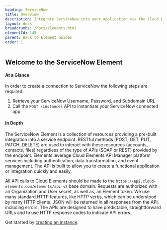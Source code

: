 ```yaml
---
heading: ServiceNow
title: Overview
description: Integrate ServiceNow into your application via the Cloud Elements APIs.
layout: docs
breadcrumbs: /docs/elements.html
elementId: 145
parent: Back to Element Guides
order: 1
---
```


## Welcome to the ServiceNow Element


#### At a Glance

In order to create a connection to ServiceNow the following steps are required:

1. Retrieve your ServiceNow Username, Password, and Subdomain URL
2. Call the `POST /instances` API to instantiate your ServiceNow connected app

#### In Depth

The ServiceNow Element is a collection of resources providing a pre-built integration into a service endpoint. RESTful methods (POST, GET, PUT, PATCH, DELETE) are used to interact with these resources (accounts, contacts, files) regardless of the type of APIs (SOAP or REST) provided by the endpoint. Elements leverage Cloud Elements API Manager platform services including authentication, data transformation, and event management.  The API is built to allow you to create a functional application or integration quickly and easily.

All API calls to Cloud Elements should be made to the `https://api.cloud-elements.com/elements/api-v2` base domain. Requests are authorized with an Organization and User secret, as well as, an Element token.  We use many standard HTTP features, like HTTP verbs, which can be understood by many HTTP clients. JSON will be returned in all responses from the API, including errors. The APIs are designed to have predictable, straightforward URLs and to use HTTP response codes to indicate API errors.

Get started by [creating an instance](servicenow-create-instance.html).

